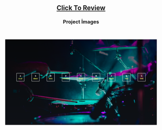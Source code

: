 <h2 align="center"><a href="https://atifsimsek.github.io/javascript-30-days-30-project/01-Drum%20Kit/index.html">Click To Review</a> </h2>

<h3 align="center">Project İmages</h3>
<br/>


<p align="center"><img  src="imgd.png"  width="500" ></p>
